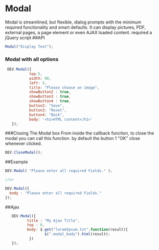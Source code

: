 # Modal
Modal is streamlined, but flexible, dialog prompts with the minimum required functionality and smart defaults. It can display pictures, PDF, external pages, a page element or even AJAX loaded content.
required a jQuery script
##API
```javascript
Modal("Display Text");
```
### Modal with all options
```javascript
 DEV.Modal({
           top:5,
           width: 90,
           left: 5,
           title: "Please choose an image",
           showButton2 : true,
           showButton3 : true,
           showButton4 : true,
           button2: "Save",
           button3: "Reset",
           button4: "Back",
           body: '<h1>HTML content</h1>' 
   });
```
###Closing The Modal box
From inside the callback function, to close the modal you can call this function.
by default the button 1 "OK" close whenever clicked.
```javascript
DEV.CloseModal();
```
##Example
```javascript
DEV.Modal( "Please enter all required Fields." );

//or

DEV.Modal({
  body : "Please enter all required Fields."
});
```
##Ajax
```javascript
   DEV.Modal({
          title : "My Ajax Title",
          top : 0,
          body: $.get("loremIpsum.txt",function(result){
				  $(".modal_body").html(result);
           })
   });
```
